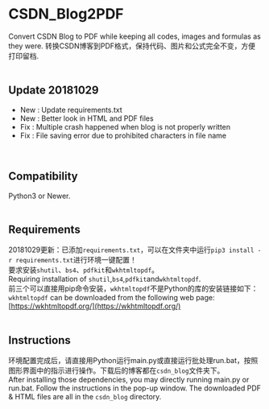 # CSDN_Blog2PDF
Convert CSDN Blog to PDF while keeping all codes, images and formulas as they were. 转换CSDN博客到PDF格式，保持代码、图片和公式完全不变，方便打印留档.<br>
<br>

## Update 20181029
* New : Update requirements.txt<br>
* New : Better look in HTML and PDF files<br>
* Fix : Multiple crash happened when blog is not properly written<br>
* Fix : File saving error due to prohibited characters in file name<br>
<br>

## Compatibility
Python3 or Newer.<br>
<br>

## Requirements
20181029更新：已添加`requirements.txt`，可以在文件夹中运行`pip3 install -r requirements.txt`进行环境一键配置！<br>
要求安装`shutil`、`bs4`、`pdfkit`和`wkhtmltopdf`。<br>
Requiring installation of `shutil`,`bs4`,`pdfkit`and`wkhtmltopdf`.<br>
前三个可以直接用pip命令安装，`wkhtmltopdf`不是Python的库的安装链接如下：<br>
`wkhtmltopdf` can be downloaded from the following web page:<br>
[https://wkhtmltopdf.org/](https://wkhtmltopdf.org/) <br>
<br>

## Instructions
环境配置完成后，请直接用Python运行main.py或直接运行批处理run.bat，按照图形界面中的指示进行操作。下载后的博客都在`csdn_blog`文件夹下。<br>
After installing those dependencies, you may directly running main.py or run.bat. Follow the instructions in the pop-up window. The downloaded PDF & HTML files are all in the `csdn_blog` directory.<br>
